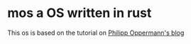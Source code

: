# mos a OS written in rust

This os is based on the tutorial on [Philipp Oppermann's blog](https://os.phil-opp.com/)